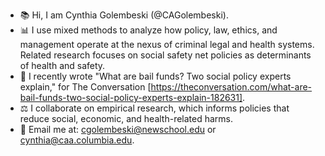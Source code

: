 - 📚 Hi, I am Cynthia Golembeski (@CAGolembeski).
- 📊 I use mixed methods to analyze how policy, law, ethics, and management operate at the nexus of criminal legal and health systems. Related research focuses on social safety net policies as determinants of health and safety.
- 📄 I recently wrote "What are bail funds? Two social policy experts explain," for The Conversation [https://theconversation.com/what-are-bail-funds-two-social-policy-experts-explain-182631].
- ⚖️ I collaborate on empirical research, which informs policies that reduce social, economic, and health-related harms.
- 📧 Email me at: cgolembeski@newschool.edu or cynthia@caa.columbia.edu.

<!---
CAGolembeski/CAGolembeski is a ✨ special ✨ repository because its `README.md` (this file) appears on your GitHub profile.
You can click the Preview link to take a look at your changes.
--->

